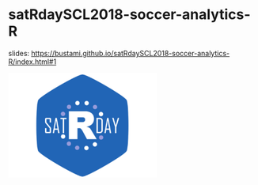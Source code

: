 # satRdaySCL2018-soccer-analytics-R

slides:
https://bustami.github.io/satRdaySCL2018-soccer-analytics-R/index.html#1

![](assets/img/logo.png)
